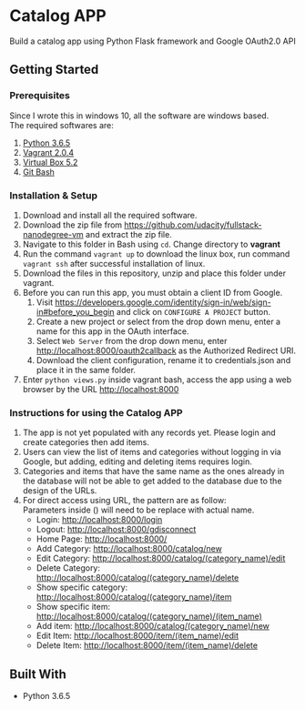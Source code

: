 # Catalog APP

Build a catalog app using Python Flask framework and Google OAuth2.0 API

## Getting Started

### Prerequisites

Since I wrote this in windows 10, all the software are windows based.  
The required softwares are:

1. [Python 3.6.5](https://wiki.python.org/moin/BeginnersGuide/Download)
2. [Vagrant 2.0.4](https://www.vagrantup.com/downloads.html)
3. [Virtual Box 5.2](https://www.virtualbox.org/wiki/Downloads)
4. [Git Bash](https://git-scm.com/downloads)

### Installation & Setup

1. Download and install all the required software.
2. Download the zip file from <https://github.com/udacity/fullstack-nanodegree-vm> and extract the zip file.
3. Navigate to this folder in Bash using `cd`. Change directory to <b>vagrant</b>
4. Run the command `vagrant up` to download the linux box, run command `vagrant ssh` after successful installation of linux.
5. Download the files in this repository, unzip and place this folder under vagrant.
6. Before you can run this app, you must obtain a client ID from Google.
	1. Visit <https://developers.google.com/identity/sign-in/web/sign-in#before_you_begin> and click on `CONFIGURE A PROJECT` button.
	2. Create a new project or select from the drop down menu, enter a name for this app in the OAuth interface.
	3. Select `Web Server` from the drop down menu, enter <http://localhost:8000/oauth2callback> as the Authorized Redirect URI.
	4. Download the client configuration, rename it to credentials.json and place it in the same folder.
7. Enter `python views.py` inside vagrant bash, access the app using a web browser by the URL <http://localhost:8000>

### Instructions for using the Catalog APP

1. The app is not yet populated with any records yet. Please login and create categories then add items.
2. Users can view the list of items and categories without logging in via Google, but adding, editing and deleting items requires login.
3. Categories and items that have the same name as the ones already in the database will not be able to get added to the database due to the design of the URLs.
4. For direct access using URL, the pattern are as follow:  
	Parameters inside () will need to be replace with actual name.
	* Login: <http://localhost:8000/login>
	* Logout: <http://localhost:8000/gdisconnect>
	* Home Page: <http://localhost:8000/>
	* Add Category: <http://localhost:8000/catalog/new>
	* Edit Category: <http://localhost:8000/catalog/(category_name)/edit>
	* Delete Category: <http://localhost:8000/catalog/(category_name)/delete>
	* Show specific category: <http://localhost:8000/catalog/(category_name)/item>
	* Show specific item: <http://localhost:8000/catalog/(category_name)/(item_name)>
	* Add item: <http://localhost:8000/catalog/(category_name)/new>
	* Edit Item: <http://localhost:8000/item/(item_name)/edit>
	* Delete Item: <http://localhost:8000/item/(item_name)/delete>
## Built With

* Python 3.6.5